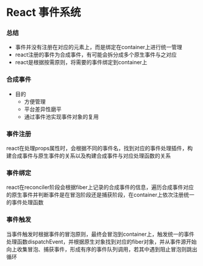 # React 事件系统

###  总结
- 事件并没有注册在对应的元素上，而是绑定在container上进行统一管理
- react注册的事件为合成事件，有可能会拆分成多个原生事件与之对应
- react是根据按需原则，将需要的事件绑定到container上

### 合成事件
- 目的
    - 方便管理
    - 平台差异性磨平
    - 通过事件池实现事件对象的复用

### 事件注册
react在处理props属性时，会根据不同的事件名，找到对应的事件处理插件，构建合成事件与原生事件的关系以及构建合成事件与对应处理函数的关系

### 事件绑定
react在reconciler阶段会根据fiber上记录的合成事件的信息，遍历合成事件对应的原生事件并判断事件是在冒泡阶段还是捕获阶段，在container上依次注册统一的事件处理函数

### 事件触发
当事件触发时根据事件的冒泡原则，最终会冒泡到container上，触发统一的事件处理函数dispatchEvent，并根据原生对象找到对应的fiber对象，并从事件源开始向上收集冒泡、捕获事件，形成有序的事件队列调用，若其中遇到阻止冒泡则跳出循环